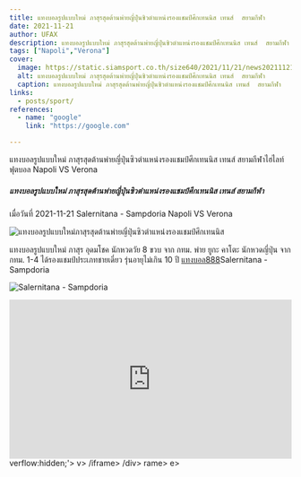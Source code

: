 ```yaml
---
title: แทงบอลรูปแบบใหม่ ภาสุรสุดต้านพ่ายญี่ปุ่นซิวตำแหน่งรองแชมป์ศึกเทนนิส เทนส์  สยามกีฬา
date: 2021-11-21
author: UFAX
description: แทงบอลรูปแบบใหม่ ภาสุรสุดต้านพ่ายญี่ปุ่นซิวตำแหน่งรองแชมป์ศึกเทนนิส เทนส์  สยามกีฬา 2021-11-21
tags: ["Napoli","Verona"]
cover:
  image: https://static.siamsport.co.th/size640/2021/11/21/news202111211612596.jpg
  alt: แทงบอลรูปแบบใหม่ ภาสุรสุดต้านพ่ายญี่ปุ่นซิวตำแหน่งรองแชมป์ศึกเทนนิส เทนส์  สยามกีฬา
  caption: แทงบอลรูปแบบใหม่ ภาสุรสุดต้านพ่ายญี่ปุ่นซิวตำแหน่งรองแชมป์ศึกเทนนิส เทนส์  สยามกีฬา
links:
  - posts/sport/
references:
  - name: "google"
    link: "https://google.com"

---
```


แทงบอลรูปแบบใหม่ ภาสุรสุดต้านพ่ายญี่ปุ่นซิวตำแหน่งรองแชมป์ศึกเทนนิส เทนส์  สยามกีฬาไฮไลท์ฟุตบอล Napoli VS Verona

<!--more-->

##### แทงบอลรูปแบบใหม่ ภาสุรสุดต้านพ่ายญี่ปุ่นซิวตำแหน่งรองแชมป์ศึกเทนนิส เทนส์  สยามกีฬา


เมื่อวันที่ 2021-11-21 Salernitana - Sampdoria Napoli VS Verona

![แทงบอลรูปแบบใหม่ภาสุรสุดต้านพ่ายญี่ปุ่นซิวตำแหน่งรองแชมป์ศึกเทนนิส](https://static.siamsport.co.th/size640/2021/11/21/news202111211612596.jpg "แทงบอลรูปแบบใหม่ภาสุรสุดต้านพ่ายญี่ปุ่นซิวตำแหน่งรองแชมป์ศึกเทนนิส")


แทงบอลรูปแบบใหม่ ภาสุร อุดมโชค นักหวดวัย 8 ขวบ จาก กทม. พ่าย ยูกะ คาโตะ นักหวดญี่ปุ่น จาก กทม. 1-4 ได้รองแชมป์ประเภทชายเดี่ยว รุ่นอายุไม่เกิน 10 ปี <a href="https://bit.ly/3ovjgXC">แทงบอล888</a>Salernitana - Sampdoria

![Salernitana - Sampdoria](https://www.scorebat.com/og/m/og1079382.jpeg "Salernitana - Sampdoria")


<div style='width:100%;height:0px;position:relative;padding-bottom:56.250%;'><iframe src='https://www.scorebat.com/embed/v/619a7d7d8dab1/?utm_source=api&utm_medium=video&utm_campaign=dflt' frameborder='0' width='100%' height='100%' allowfullscreen allow='autoplay; fullscreen' style='width:100%;height:100%;position:absolute;left:0px;top:0px;overflow:hidden;'></iframe></div>
verflow:hidden;'></iframe></div>
v>
/iframe></div>
/div>
rame></div>
e></div>
